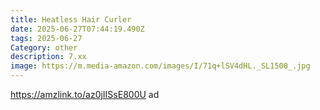```yaml
---
title: Heatless Hair Curler
date: 2025-06-27T07:44:19.490Z
tags: 2025-06-27
Category: other
description: 7.xx
image: https://m.media-amazon.com/images/I/71q+lSV4dHL._SL1500_.jpg
---
```

https://amzlink.to/az0jIISsE800U ad